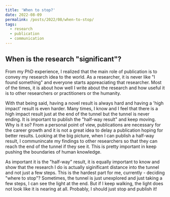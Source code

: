 ```yaml
---
title: 'When to stop?'
date: 2022-08-09
permalink: /posts/2022/08/when-to-stop/
tags:
  - research
  - publication
  - communication
---
```

When is the research "significant"?
-----------------------------------

From my PhD experience, I realized that the main role of publication is to convey my research idea to the world. As a researcher, it is never like "I found something" and everyone starts appreaciating that researcher. Most of the times, it is about how well I write about the research and how useful it is to other researchers or practitioners or the humanity. 

With that being said, having a novel result is always hard and having a 'high impact' result is even harder. Many times, I know and I feel that there is a high impact result just at the end of the tunnel but the tunnel is never ending. It is important to publish the "half-way result" and keep moving. Why is it so? From a personal point of view, publications are necessary for the career growth and it is not a great idea to delay a publication hoping for better results. Looking at the big picture, when I can publish a half-way result, I communincate my findings to other researchers so that they can reach the end of the tunnel if they see it. This is pretty important in keep pushing the boundaries of human knowledge.  

As important it is the "half-way" result, it is equally important to know and show that the research I do is actually siginificant distance into the tunnel and not just a few steps. This is the hardest part for me, currently - deciding "where to stop"? Sometimes, the tunnel is just unexplored and just taking a few steps, I can see the light at the end. But if I keep walking, the light does not look like it is nearing at all. Probably, I should just stop and publish it! 
